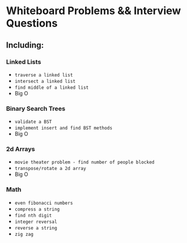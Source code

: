# Whiteboard Problems && Interview Questions

## Including:

### Linked Lists
* `traverse a linked list`
* `intersect a linked list`
* `find middle of a linked list`
* Big O 
### Binary Search Trees
* `validate a BST`
* `implement insert and find BST methods`
* Big O
###  2d Arrays
* `movie theater problem - find number of people blocked`
* `transpose/rotate a 2d array`
* Big O

### Math

* `even fibonacci numbers`
* `compress a string`
* `find nth digit`
* `integer reversal`
* `reverse a string`
* `zig zag`